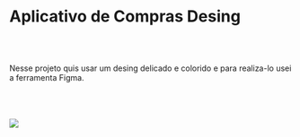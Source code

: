 <h1>Aplicativo de Compras Desing</h1>
<br>
<br>
<p>Nesse projeto quis usar um desing delicado e colorido e para realiza-lo usei a ferramenta Figma.</p>
<br>
<br>
<br>
<img src="https://github.com/stefanieSilvaOliveira/Aplicativo-de-Compras-/assets/118211028/fde4b726-5f37-4d98-8a95-bcb322de44a7"/img>
